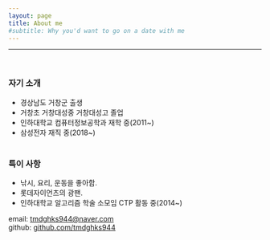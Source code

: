 ```yaml
---
layout: page
title: About me
#subtitle: Why you'd want to go on a date with me
---
```


----
<br/>

### 자기 소개
- 경상남도 거창군 출생<br/>
- 거창초 거창대성중 거창대성고 졸업<br/>
- 인하대학교 컴퓨터정보공학과 재학 중(2011~)<br/>
- 삼성전자 재직 중(2018~)<br/><br/>


### 특이 사항
- 낚시, 요리, 운동을 좋아함.<br/>
- 롯데자이언츠의 광팬.<br/>
- 인하대학교 알고리즘 학술 소모임 CTP 활동 중(2014~)<br/>

email: tmdghks944@naver.com<br>
github: [github.com/tmdghks944](https://github.com/tmdghks944)
